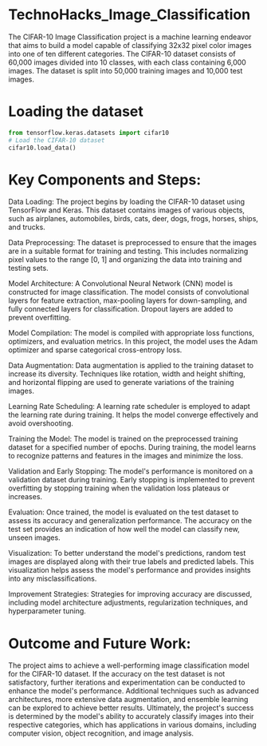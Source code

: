 # TechnoHacks_Image_Classification
The CIFAR-10 Image Classification project is a machine learning endeavor that aims to build a model capable of classifying 32x32 pixel color images into one of ten different categories. The CIFAR-10 dataset consists of 60,000 images divided into 10 classes, with each class containing 6,000 images. The dataset is split into 50,000 training images and 10,000 test images.

# Loading the dataset
``` python
from tensorflow.keras.datasets import cifar10
# Load the CIFAR-10 dataset
cifar10.load_data()
```

# Key Components and Steps:

Data Loading: The project begins by loading the CIFAR-10 dataset using TensorFlow and Keras. This dataset contains images of various objects, such as airplanes, automobiles, birds, cats, deer, dogs, frogs, horses, ships, and trucks.

Data Preprocessing: The dataset is preprocessed to ensure that the images are in a suitable format for training and testing. This includes normalizing pixel values to the range [0, 1] and organizing the data into training and testing sets.

Model Architecture: A Convolutional Neural Network (CNN) model is constructed for image classification. The model consists of convolutional layers for feature extraction, max-pooling layers for down-sampling, and fully connected layers for classification. Dropout layers are added to prevent overfitting.

Model Compilation: The model is compiled with appropriate loss functions, optimizers, and evaluation metrics. In this project, the model uses the Adam optimizer and sparse categorical cross-entropy loss.

Data Augmentation: Data augmentation is applied to the training dataset to increase its diversity. Techniques like rotation, width and height shifting, and horizontal flipping are used to generate variations of the training images.

Learning Rate Scheduling: A learning rate scheduler is employed to adapt the learning rate during training. It helps the model converge effectively and avoid overshooting.

Training the Model: The model is trained on the preprocessed training dataset for a specified number of epochs. During training, the model learns to recognize patterns and features in the images and minimize the loss.

Validation and Early Stopping: The model's performance is monitored on a validation dataset during training. Early stopping is implemented to prevent overfitting by stopping training when the validation loss plateaus or increases.

Evaluation: Once trained, the model is evaluated on the test dataset to assess its accuracy and generalization performance. The accuracy on the test set provides an indication of how well the model can classify new, unseen images.

Visualization: To better understand the model's predictions, random test images are displayed along with their true labels and predicted labels. This visualization helps assess the model's performance and provides insights into any misclassifications.

Improvement Strategies: Strategies for improving accuracy are discussed, including model architecture adjustments, regularization techniques, and hyperparameter tuning.

# Outcome and Future Work:
The project aims to achieve a well-performing image classification model for the CIFAR-10 dataset. If the accuracy on the test dataset is not satisfactory, further iterations and experimentation can be conducted to enhance the model's performance. Additional techniques such as advanced architectures, more extensive data augmentation, and ensemble learning can be explored to achieve better results. Ultimately, the project's success is determined by the model's ability to accurately classify images into their respective categories, which has applications in various domains, including computer vision, object recognition, and image analysis.
